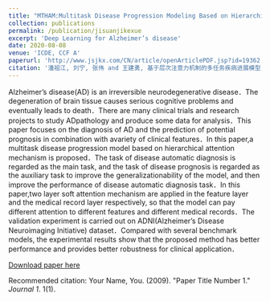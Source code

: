 ```yaml
---
title: "MTHAM:Multitask Disease Progression Modeling Based on Hierarchical Attention Mechanism"
collection: publications
permalink: /publication/jisuanjikexue
excerpt: 'Deep Learning for Alzheimer’s disease'
date: 2020-08-08
venue: 'ICDE, CCF A'
paperurl: 'http://www.jsjkx.com/CN/article/openArticlePDF.jsp?id=19362'
citation: '潘祖江, 刘宁, 张伟 and 王建勇, 基于层次注意力机制的多任务疾病进展模型. 计算机科学, 47(9), pp.185-189.'
---
```



Alzheimer’s disease(AD) is an irreversible neurodegenerative disease．The degeneration of brain tissue causes serious
 cognitive problems and eventually leads to death．There are many clinical trials and research projects to study ADpathology and
 produce some data for analysis．This paper focuses on the diagnosis of AD and the prediction of potential prognosis in combination with avariety of clinical features．In this paper,a multitask disease progression model based on hierarchical attention mechanism is proposed．The task of disease automatic diagnosis is regarded as the main task, and the task of disease prognosis is regarded as the auxiliary task to improve the generalizationability of the model, and then improve the performance of disease automatic
 diagnosis task．In this paper,two layer soft attention mechanism are applied in the feature layer and the medical record layer respectively, so that the model can pay different attention to different features and different medical records．The validation experiment is carried out on ADNI(Alzheimer’s Disease Neuroimaging Initiative) dataset．Compared with several benchmark models,
the experimental results show that the proposed method has better performance and provides better robustness for clinical application．


[Download paper here](http://www.jsjkx.com/CN/article/openArticlePDF.jsp?id=19362)

Recommended citation: Your Name, You. (2009). "Paper Title Number 1." <i>Journal 1</i>. 1(1).